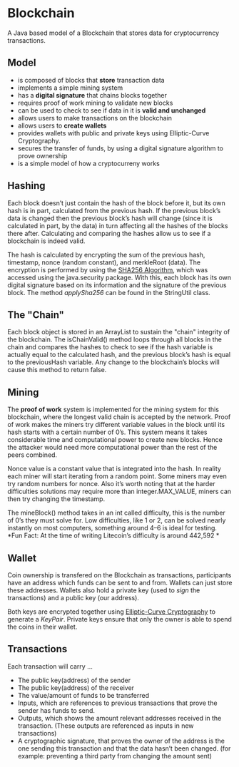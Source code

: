 # Blockchain
A Java based model of a Blockchain that stores data for cryptocurrency transactions. 

## Model
 - is composed of blocks that **store** transaction data
 - implements a simple mining system
 - has a **digital signature** that chains blocks together
 - requires proof of work mining to validate new blocks
 - can be used to check to see if data in it is **valid and unchanged**
 - allows users to make transactions on the blockchain
 - allows users to **create wallets**
 - provides wallets with public and private keys using Elliptic-Curve Cryptography.
 - secures the transfer of funds, by using a digital signature algorithm to prove ownership
 - is a simple model of how a cryptocurreny works

## Hashing
Each block doesn’t just contain the hash of the block before it, but its own hash is in part, calculated from the previous hash. If the previous block’s data is changed then the previous block’s hash will change (since it is calculated in part, by the data) in turn affecting all the hashes of the blocks there after. Calculating and comparing the hashes allow us to see if a blockchain is indeed valid.

The hash is calculated by encrypting the sum of the previous hash, timestamp, nonce (random constant), and merkleRoot (data). The encryption is performed by using the [SHA256 Algorithm](https://en.wikipedia.org/wiki/SHA-2), which was accessed using the java.security package. With this, each block  has its own digital signature based on its information and the signature of the previous block. The method *applySha256* can be found in the StringUtil class.

## The "Chain"
Each block object is stored in an ArrayList to sustain the "chain" integrity of the blockchain. The isChainValid() method loops through all blocks in the chain and compares the hashes to check to see if the hash variable is actually equal to the calculated hash, and the previous block’s hash is equal to the previousHash variable. Any change to the blockchain’s blocks will cause this method to return false.

## Mining
The **proof of work** system is implemented for the mining system for this blockchain, where the longest valid chain is accepted by the network. Proof of work makes the miners try different variable values in the block until its hash starts with a certain number of 0’s. This system means it takes considerable time and computational power to create new blocks. Hence the attacker would need more computational power than the rest of the peers combined.

Nonce value is a constant value that is integrated into the hash. In reality each miner will start iterating from a random point. Some miners may even try random numbers for nonce. Also it’s worth noting that at the harder difficulties solutions may require more than integer.MAX_VALUE, miners can then try changing the timestamp.

The mineBlock() method takes in an int called difficulty, this is the number of 0’s they must solve for. Low difficulties, like 1 or 2, can be solved nearly instantly on most computers, something around 4–6 is ideal for testing. *Fun Fact: At the time of writing Litecoin’s difficulty is around 442,592 *

## Wallet
Coin ownership is transfered on the Blockchain as transactions, participants have an address which funds can be sent to and from. Wallets can just store these addresses. Wallets also hold a private key (used to *sign* the transactions) and a public key (our address).

Both keys are encrypted together using [Elliptic-Curve Cryptography](https://en.wikipedia.org/wiki/Elliptic-curve_cryptography) to generate a *KeyPair*. Private keys ensure that only the owner is able to spend the coins in their wallet. 

## Transactions
Each transaction will carry ...
 - The public key(address) of the sender
 - The public key(address) of the receiver
 - The value/amount of funds to be transferred
 - Inputs, which are references to previous transactions that prove the sender has funds to send.
 - Outputs, which shows the amount relevant addresses received in the transaction. (These outputs are referenced as inputs in new transactions)
 - A cryptographic signature, that proves the owner of the address is the one sending this transaction and that the data hasn’t been changed. (for example: preventing a third party from changing the amount sent)
